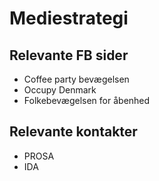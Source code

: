 # Mediestrategi

## Relevante FB sider
* Coffee party bevægelsen
* Occupy Denmark
* Folkebevægelsen for åbenhed

## Relevante kontakter
* PROSA
* IDA

